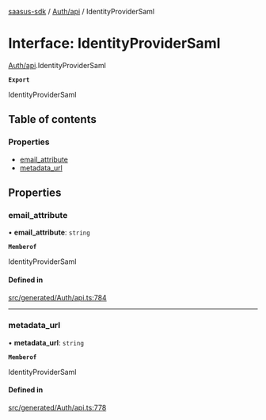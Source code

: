 [saasus-sdk](../README.md) / [Auth/api](../modules/Auth_api.md) / IdentityProviderSaml

# Interface: IdentityProviderSaml

[Auth/api](../modules/Auth_api.md).IdentityProviderSaml

**`Export`**

IdentityProviderSaml

## Table of contents

### Properties

- [email\_attribute](Auth_api.IdentityProviderSaml.md#email_attribute)
- [metadata\_url](Auth_api.IdentityProviderSaml.md#metadata_url)

## Properties

### email\_attribute

• **email\_attribute**: `string`

**`Memberof`**

IdentityProviderSaml

#### Defined in

[src/generated/Auth/api.ts:784](https://github.com/saasus-platform/saasus-sdk-javascript/blob/2c78b0a/src/generated/Auth/api.ts#L784)

___

### metadata\_url

• **metadata\_url**: `string`

**`Memberof`**

IdentityProviderSaml

#### Defined in

[src/generated/Auth/api.ts:778](https://github.com/saasus-platform/saasus-sdk-javascript/blob/2c78b0a/src/generated/Auth/api.ts#L778)
